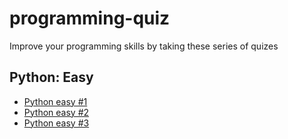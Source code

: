 # programming-quiz

Improve your programming skills by taking these series of quizes

## Python: Easy
- [Python easy #1](python_easy_1.md)
- [Python easy #2](python_easy_2.md)
- [Python easy #3](python_easy_3.md)